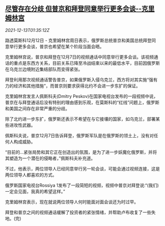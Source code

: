 <!--1639360863000-->
[尽管存在分歧 但普京和拜登同意举行更多会谈--克里姆林宫](https://cn.reuters.com/article/kremlin-putin-biden-1212-sun-idCNKBS2IS03B)
------

<div><i>2021-12-13T01:35:12Z</i></div><p>路透莫斯科12月12日 - 克里姆林宫周日表示，俄罗斯总统普京和美国总统拜登同意举行更多会谈，普京也希望在某个阶段当面会晤。</p><p>克里姆林宫说，普京和拜登在12月7日的视频通话中同意举行更多会谈。该视频通话的重点是东西方关系，目前关系已降至冷战结束以来的最低水平，目前因俄罗斯在乌克兰边境附近集结部队而变得紧张。</p><p>拜登利用那次视频通话警告普京，如果俄罗斯入侵乌克兰，西方将对其实施“强有力的经济和其他措施”，而普京则要求获得北约不会进一步东扩的保证。</p><p>克里姆林宫发言人佩斯科夫(Dmitry Peskov)在国家电视台发布的一段视频中说，普京在与拜登通话后没有特别的理由感到乐观，在莫斯科的“红线”问题上，俄罗斯和美国之间存在非常严重的分歧。</p><p>除了北约进一步东扩，俄罗斯还表示不希望在与它接壤的国家，如乌克兰，部署某些进攻性武器。</p><p>佩斯科夫说，普京12月7日告诉拜登，俄罗斯军队是在俄罗斯的领土上，没有对任何人构成威胁。</p><p>“目前的...紧张局势和其它正在创造出的氛围，是为了进一步妖魔化俄罗斯，并将其塑造为一个潜在的侵略者，”佩斯科夫补充道。</p><p>不过，他表示，两位领导人已经同意举行另一轮会谈，可能会通过视频连接，这是两位领导人都喜欢的方式。</p><p>俄罗斯国家电视台Rossiya 1发布了一段简短的视频，视频中普京对拜登说:“(我们)一定会见面，我真的希望这样。”</p><p>克里姆林宫表示，现在就说两位领导人何时能面对面会谈还为时过早。</p><p>拜登和普京之间的视频通话缓解了投资者的紧张情绪，并帮助卢布收复了一些失地。(完)</p>
